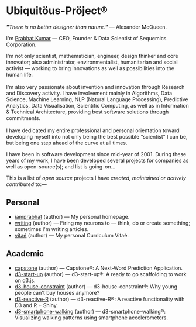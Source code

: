 # Ubiquitöus-Pröject®
<i><b>"</b>There is no better designer than nature.<b>"</b></i> — Alexander McQueen.

I'm [Prabhat Kumar](http://prabhatkumar.org/) — CEO, Founder & Data Scientist of Sequømics Corporation.

I'm not only scientist, mathematician, engineer, design thinker and core innovator; also administrator, environmentalist, humanitarian and social activist — working to bring innovations as well as possibilities into the human life.<br/><br/>I'm also very passionate about invention and innovation through Research and Discovery activity. I have involvement mainly in Algorithms, Data Science, Machine Learning, NLP (Natural Language Processing), Predictive Analytics, Data Visualisation, Scientific Computing, as well as in Information & Technical Architecture, providing best software solutions through commitments.<br/><br/>I have dedicated my entire professional and personal orientation toward developing myself into not only being the best possible “scientist” I can be, but being one step ahead of the curve at all times.

I have been in software development since mid-year of 2001. During these years of my work, I have been developed several projects for companies as well as open-source(s); and list is going-on...

This is a list of <i>open source</i> projects I have <i>created, maintained or actively contributed</i> to:—

## Personal
- [iamprabhat](https://github.com/iamprabhat/iamprabhat) (author) — My personal homepage.
- [writing](https://github.com/iamprabhat/Writing) (author) — Firing my neurons to — think, do or create something; sometimes I'm writing articles.
- [vitaé](https://github.com/iamprabhat/Vitae) (author) — My personal Curriculum Vitaé.

## Academic
- [capstone](https://github.com/iamprabhat/Capstone) (author) — Capstone®: A Next-Word Prediction Application.
- [d3-start-up](https://github.com/iamprabhat/d3-start-up) (author) — d3-start-up®: A ready to go scaffolding to work on d3.js.
- [d3-house-constraint](https://github.com/iamprabhat/d3-house-constraint) (author) — d3-house-constraint®: Why young people can't buy houses anymore?
- [d3-reactive-R](https://github.com/iamprabhat/d3-reactive-r) (author) — d3-reactive-R®: A reactive functionality with D3 and R + Shiny.
- [d3-smartphone-walking](https://github.com/iamprabhat/d3-smartphone-walking) (author) — d3-smartphone-walking®: Visualizing walking patterns using smartphone accelerometers.
